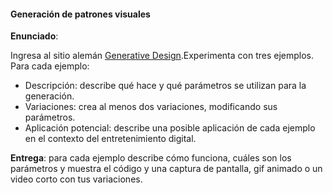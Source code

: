 ####  Generación de patrones visuales

**Enunciado**: 

Ingresa al sitio alemán [Generative Design](http://www.generative-gestaltung.de/2/).Experimenta con tres ejemplos. Para cada ejemplo: 

- Descripción: describe qué hace y qué parámetros se utilizan para la generación.
- Variaciones: crea al menos dos variaciones, modificando sus parámetros.
- Aplicación potencial: describe una posible aplicación de cada ejemplo en el contexto del entretenimiento digital.

**Entrega**: para cada ejemplo describe cómo funciona, cuáles son los parámetros y muestra el código y una captura de pantalla, 
gif animado o un video corto con tus variaciones.

